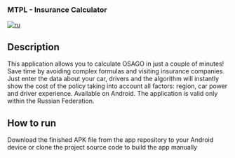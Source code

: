 ### MTPL - Insurance Calculator
[![ru](https://img.shields.io/badge/lang-ru-red.svg)](https://github.com/DmitryBush/MTPL-Insurance_Calculator/blob/main/README.md)
## Description
This application allows you to calculate OSAGO in just a couple of minutes! 
Save time by avoiding complex formulas and visiting insurance companies. 
Just enter the data about your car, drivers and the algorithm will instantly show the cost of the policy taking into account all factors: region, car power and driver experience.
Available on Android. The application is valid only within the Russian Federation.
## How to run
Download the finished APK file from the app repository to your Android device or clone the project source code to build the app manually
